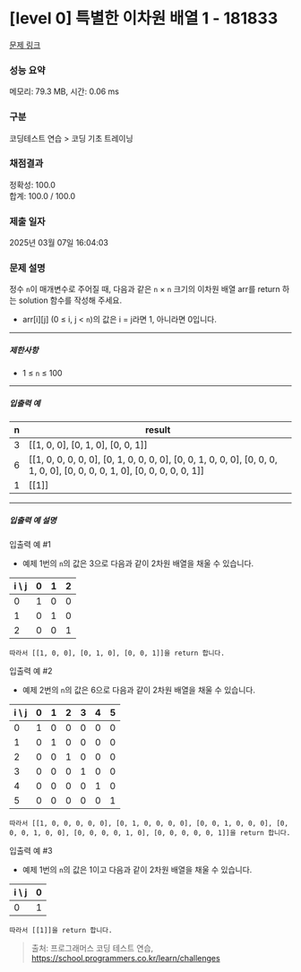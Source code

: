# [level 0] 특별한 이차원 배열 1 - 181833 

[문제 링크](https://school.programmers.co.kr/learn/courses/30/lessons/181833) 

### 성능 요약

메모리: 79.3 MB, 시간: 0.06 ms

### 구분

코딩테스트 연습 > 코딩 기초 트레이닝

### 채점결과

정확성: 100.0<br/>합계: 100.0 / 100.0

### 제출 일자

2025년 03월 07일 16:04:03

### 문제 설명

<p style="user-select: auto !important;">정수 <code style="user-select: auto !important;">n</code>이 매개변수로 주어질 때, 다음과 같은 <code style="user-select: auto !important;">n</code> × <code style="user-select: auto !important;">n</code> 크기의 이차원 배열 arr를 return 하는 solution 함수를 작성해 주세요.</p>

<ul style="user-select: auto !important;">
<li style="user-select: auto !important;">arr[i][j] (0 ≤ i, j &lt; <code style="user-select: auto !important;">n</code>)의 값은 i = j라면 1, 아니라면 0입니다.</li>
</ul>

<hr style="user-select: auto !important;">

<h5 style="user-select: auto !important;">제한사항</h5>

<ul style="user-select: auto !important;">
<li style="user-select: auto !important;">1 ≤ <code style="user-select: auto !important;">n</code> ≤ 100</li>
</ul>

<hr style="user-select: auto !important;">

<h5 style="user-select: auto !important;">입출력 예</h5>
<table class="table" style="user-select: auto !important;">
        <thead style="user-select: auto !important;"><tr style="user-select: auto !important;">
<th style="user-select: auto !important;">n</th>
<th style="user-select: auto !important;">result</th>
</tr>
</thead>
        <tbody style="user-select: auto !important;"><tr style="user-select: auto !important;">
<td style="user-select: auto !important;">3</td>
<td style="user-select: auto !important;">[[1, 0, 0], [0, 1, 0], [0, 0, 1]]</td>
</tr>
<tr style="user-select: auto !important;">
<td style="user-select: auto !important;">6</td>
<td style="user-select: auto !important;">[[1, 0, 0, 0, 0, 0], [0, 1, 0, 0, 0, 0], [0, 0, 1, 0, 0, 0], [0, 0, 0, 1, 0, 0], [0, 0, 0, 0, 1, 0], [0, 0, 0, 0, 0, 1]]</td>
</tr>
<tr style="user-select: auto !important;">
<td style="user-select: auto !important;">1</td>
<td style="user-select: auto !important;">[[1]]</td>
</tr>
</tbody>
      </table>
<hr style="user-select: auto !important;">

<h5 style="user-select: auto !important;">입출력 예 설명</h5>

<p style="user-select: auto !important;">입출력 예 #1</p>

<ul style="user-select: auto !important;">
<li style="user-select: auto !important;">예제 1번의 <code style="user-select: auto !important;">n</code>의 값은 3으로 다음과 같이 2차원 배열을 채울 수 있습니다.</li>
</ul>
<table class="table" style="user-select: auto !important;">
        <thead style="user-select: auto !important;"><tr style="user-select: auto !important;">
<th style="user-select: auto !important;">i \ j</th>
<th style="user-select: auto !important;">0</th>
<th style="user-select: auto !important;">1</th>
<th style="user-select: auto !important;">2</th>
</tr>
</thead>
        <tbody style="user-select: auto !important;"><tr style="user-select: auto !important;">
<td style="user-select: auto !important;">0</td>
<td style="user-select: auto !important;">1</td>
<td style="user-select: auto !important;">0</td>
<td style="user-select: auto !important;">0</td>
</tr>
<tr style="user-select: auto !important;">
<td style="user-select: auto !important;">1</td>
<td style="user-select: auto !important;">0</td>
<td style="user-select: auto !important;">1</td>
<td style="user-select: auto !important;">0</td>
</tr>
<tr style="user-select: auto !important;">
<td style="user-select: auto !important;">2</td>
<td style="user-select: auto !important;">0</td>
<td style="user-select: auto !important;">0</td>
<td style="user-select: auto !important;">1</td>
</tr>
</tbody>
      </table><div class="highlight" style="user-select: auto !important;"><pre class="codehilite" style="user-select: auto !important;"><code style="user-select: auto !important;">따라서 [[1, 0, 0], [0, 1, 0], [0, 0, 1]]을 return 합니다.
</code></pre></div>
<p style="user-select: auto !important;">입출력 예 #2</p>

<ul style="user-select: auto !important;">
<li style="user-select: auto !important;">예제 2번의 <code style="user-select: auto !important;">n</code>의 값은 6으로 다음과 같이 2차원 배열을 채울 수 있습니다.</li>
</ul>
<table class="table" style="user-select: auto !important;">
        <thead style="user-select: auto !important;"><tr style="user-select: auto !important;">
<th style="user-select: auto !important;">i \ j</th>
<th style="user-select: auto !important;">0</th>
<th style="user-select: auto !important;">1</th>
<th style="user-select: auto !important;">2</th>
<th style="user-select: auto !important;">3</th>
<th style="user-select: auto !important;">4</th>
<th style="user-select: auto !important;">5</th>
</tr>
</thead>
        <tbody style="user-select: auto !important;"><tr style="user-select: auto !important;">
<td style="user-select: auto !important;">0</td>
<td style="user-select: auto !important;">1</td>
<td style="user-select: auto !important;">0</td>
<td style="user-select: auto !important;">0</td>
<td style="user-select: auto !important;">0</td>
<td style="user-select: auto !important;">0</td>
<td style="user-select: auto !important;">0</td>
</tr>
<tr style="user-select: auto !important;">
<td style="user-select: auto !important;">1</td>
<td style="user-select: auto !important;">0</td>
<td style="user-select: auto !important;">1</td>
<td style="user-select: auto !important;">0</td>
<td style="user-select: auto !important;">0</td>
<td style="user-select: auto !important;">0</td>
<td style="user-select: auto !important;">0</td>
</tr>
<tr style="user-select: auto !important;">
<td style="user-select: auto !important;">2</td>
<td style="user-select: auto !important;">0</td>
<td style="user-select: auto !important;">0</td>
<td style="user-select: auto !important;">1</td>
<td style="user-select: auto !important;">0</td>
<td style="user-select: auto !important;">0</td>
<td style="user-select: auto !important;">0</td>
</tr>
<tr style="user-select: auto !important;">
<td style="user-select: auto !important;">3</td>
<td style="user-select: auto !important;">0</td>
<td style="user-select: auto !important;">0</td>
<td style="user-select: auto !important;">0</td>
<td style="user-select: auto !important;">1</td>
<td style="user-select: auto !important;">0</td>
<td style="user-select: auto !important;">0</td>
</tr>
<tr style="user-select: auto !important;">
<td style="user-select: auto !important;">4</td>
<td style="user-select: auto !important;">0</td>
<td style="user-select: auto !important;">0</td>
<td style="user-select: auto !important;">0</td>
<td style="user-select: auto !important;">0</td>
<td style="user-select: auto !important;">1</td>
<td style="user-select: auto !important;">0</td>
</tr>
<tr style="user-select: auto !important;">
<td style="user-select: auto !important;">5</td>
<td style="user-select: auto !important;">0</td>
<td style="user-select: auto !important;">0</td>
<td style="user-select: auto !important;">0</td>
<td style="user-select: auto !important;">0</td>
<td style="user-select: auto !important;">0</td>
<td style="user-select: auto !important;">1</td>
</tr>
</tbody>
      </table><div class="highlight" style="user-select: auto !important;"><pre class="codehilite" style="user-select: auto !important;"><code style="user-select: auto !important;">따라서 [[1, 0, 0, 0, 0, 0], [0, 1, 0, 0, 0, 0], [0, 0, 1, 0, 0, 0], [0, 0, 0, 1, 0, 0], [0, 0, 0, 0, 1, 0], [0, 0, 0, 0, 0, 1]]을 return 합니다.
</code></pre></div>
<p style="user-select: auto !important;">입출력 예 #3</p>

<ul style="user-select: auto !important;">
<li style="user-select: auto !important;">예제 1번의 <code style="user-select: auto !important;">n</code>의 값은 1이고 다음과 같이 2차원 배열을 채울 수 있습니다.</li>
</ul>
<table class="table" style="user-select: auto !important;">
        <thead style="user-select: auto !important;"><tr style="user-select: auto !important;">
<th style="user-select: auto !important;">i \ j</th>
<th style="user-select: auto !important;">0</th>
</tr>
</thead>
        <tbody style="user-select: auto !important;"><tr style="user-select: auto !important;">
<td style="user-select: auto !important;">0</td>
<td style="user-select: auto !important;">1</td>
</tr>
</tbody>
      </table><div class="highlight" style="user-select: auto !important;"><pre class="codehilite" style="user-select: auto !important;"><code style="user-select: auto !important;">따라서 [[1]]을 return 합니다.
</code></pre></div>

> 출처: 프로그래머스 코딩 테스트 연습, https://school.programmers.co.kr/learn/challenges